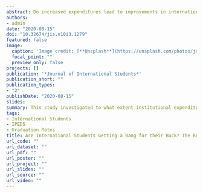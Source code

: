 ```yaml
---
abstract: Do increased expenditures lead to improvements in international students’ outcomes? As state subsidies for public higher education institutions remain low, the reliance on out-of-state tuition from international students underscores their importance. Because international students often pay such higher tuition fees, it is worth studying how such fees impact their education. This study investigated to what extent institutional expenditures affect undergraduate international student graduation rates. Using OLS regression with robust standard errors, the results indicated that academic support expenditures are significantly related to international student graduation rates, but may only have small effects. Out-of-state tuition was also found to be significant, suggesting tuition affects international students in ways not captured by expenditure data.
authors:
- admin
date: "2020-08-15"
doi: "10.32674/jis.v10i3.1279"
featured: false
image:
  caption: 'Image credit: [**Unsplash**](https://unsplash.com/photos/jdD8gXaTZsc)'
  focal_point: ""
  preview_only: false
projects: []
publication: '*Journal of International Students*'
publication_short: ""
publication_types:
- "2"
publishDate: "2020-08-15"
slides:
summary: This study investigated to what extent institutional expenditures affect undergraduate international student graduation rates.
tags:
- International Students
- IPEDS
- Graduation Rates
title: Are International Students Getting a Bang for their Buck? The Relationship between Expenditures and International Student Graduation Rates
url_code: ""
url_dataset: ""
url_pdf: ""
url_poster: ""
url_project: ""
url_slides: ""
url_source: ""
url_video: ""
---
```


